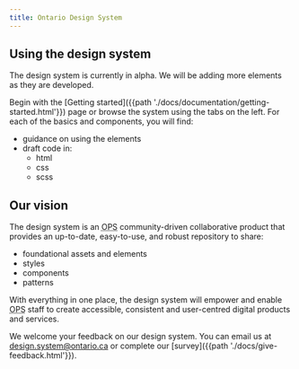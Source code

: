 ```yaml
---
title: Ontario Design System
---
```


<div class="ontario-row">
<div class="ontario-columns ontario-medium-12 ontario-large-6">

## Using the design system

The design system is currently in alpha. We will be adding more elements as they are developed.

Begin with the [Getting started]({{path './docs/documentation/getting-started.html'}}) page or browse the system using the tabs on the left. For each of the basics and components, you will find:
* guidance on using the elements
* draft code in:
  * html
  * css
  * scss
  
</div>
<div class="ontario-columns ontario-medium-12 ontario-large-6">

## Our vision

The design system is an <abbr title="Ontario Public Service">OPS</abbr> community-driven collaborative product that provides an up-to-date, easy-to-use, and robust repository to share:
* foundational assets and elements
* styles
* components
* patterns

With everything in one place, the design system will empower and enable <abbr title="Ontario Public Service">OPS</abbr> staff to create accessible, consistent and user-centred digital products and services.

</div>
</div>

We welcome your feedback on our design system. You can email us at [design.system@ontario.ca](mailto:design.system@ontario.ca) or complete our [survey]({{path './docs/give-feedback.html'}}).
